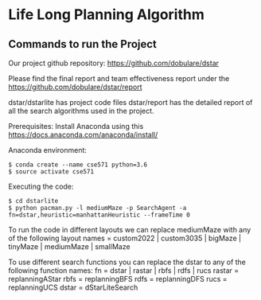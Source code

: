 # Life Long Planning Algorithm

## Commands to run the Project

Our project github repository: https://github.com/dobulare/dstar

Please find the final report and team effectiveness report under the https://github.com/dobulare/dstar/report

dstar/dstarlite has project code files
dstar/report has the detailed report of all the search algorithms used in the project.

Prerequisites:
Install Anaconda using this https://docs.anaconda.com/anaconda/install/

Anaconda environment:
```
$ conda create --name cse571 python=3.6
$ source activate cse571
```

Executing the code:
```
$ cd dstarlite
$ python pacman.py -l mediumMaze -p SearchAgent -a fn=dstar,heuristic=manhattanHeuristic --frameTime 0
```

To run the code in different layouts we can replace mediumMaze with any of the following 
layout names =  custom2022 | custom3035 |  bigMaze | tinyMaze | mediumMaze | smallMaze

To use different search functions you can replace the dstar to any of the following function names:
fn = dstar | rastar | rbfs | rdfs | rucs
rastar = replanningAStar
rbfs = replanningBFS
rdfs = replanningDFS
rucs = replanningUCS
dstar = dStarLiteSearch
